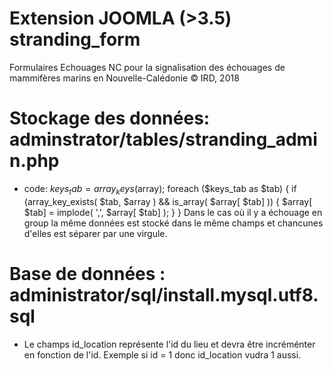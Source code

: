 # Extension JOOMLA (>3.5) stranding_form 
Formulaires Echouages NC pour la signalisation des échouages de mammifères marins en Nouvelle-Calédonie
© IRD, 2018


# Stockage des données: adminstrator/tables/stranding_admin.php
- code:
	$keys_tab = array_keys($array);
	        foreach ($keys_tab as $tab) {
	            if (array_key_exists( $tab, $array ) && is_array( $array[ $tab] )) {
	            $array[ $tab] = implode( ',', $array[ $tab] );
	         }
	        }
Dans le cas où il y a échouage en group la même données est stocké dans le même champs et chancunes d'elles est séparer par une virgule.


# Base de données : administrator/sql/install.mysql.utf8.sql
- Le champs id_location représente l'id du lieu et devra être incréménter en fonction de l'id. Exemple si id = 1 donc id_location vudra 1 aussi. 

